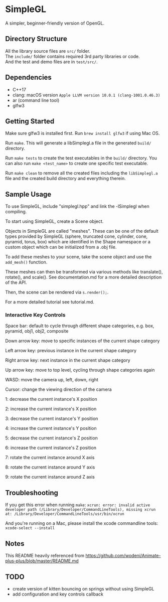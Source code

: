 # SimpleGL

A simpler, beginner-friendly version of OpenGL.

## Directory Structure

All the library source files are `src/` folder.  
The `include/` folder contains required 3rd party libraries or code.  
And the test and demo files are in `test/src/`.

## Dependencies

- C++17
- clang: macOS version `Apple LLVM version 10.0.1 (clang-1001.0.46.3)`
- ar (command line tool)
- glfw3

## Getting Started

Make sure glfw3 is installed first. Run `brew install glfw3` if using Mac OS.

Run `make`. This will generate a libSimplegl.a file in the generated `build/` directory.

Run `make tests` to create the test executables in the `build/` directory. You can also run `make <test_name>` to create one specific test executable.

Run `make clean` to remove all the created files including the `libSimplegl.a` file and the created build directory and everything therein.

## Sample Usage

To use SimpleGL, include "simplegl.hpp" and link the -lSimplegl when compiling. 

To start using SimpleGL, create a Scene object.

Objects in SimpleGL are called "meshes". These can be one of the default types provided by SimpleGL (sphere, truncated cone, cylinder, cone, pyramid, torus, box) which are identified in the Shape namespace or a custom object which can be initialized from a .obj file.

To add these meshes to your scene, take the scene object and use the `add_mesh()` function.

These meshes can then be transformed via various methods like translate(), rotate(), and scale(). See documentation.md for a more detailed description of the API.

Then, the scene can be rendered via `s.render();`.

For a more detailed tutorial see tutorial.md.


### Interactive Key Controls

Space bar: default to cycle through different shape categories, e.g. box, pyramid, obj1, obj2, composite

Down arrow key: move to specific instances of the current shape category

Left arrow key: previous instance in the current shape category

Right arrow key: next instance in the current shape category

Up arrow key: move to top level, cycling through shape categories again

WASD: move the camera up, left, down, right

Cursor: change the viewing direction of the camera

1: decrease the current instance's X position

2: increase the current instance's X position

3: decrease the current instance's Y position

4: increase the current instance's Y position

5: decrease the current instance's Z position

6: increase the current instance's Z position

7: rotate the current instance around X axis

8: rotate the current instance around Y axis

9: rotate the current instance around Z axis

## Troubleshooting

If you get this error when running `make`: `xcrun: error: invalid active developer path (/Library/Developer/CommandLineTools), missing xcrun at: /Library/Developer/CommandLineTools/usr/bin/xcrun`

And you're running on a Mac, please install the xcode commandline tools: `xcode-select --install`

## Notes

This README heavily referenced from https://github.com/wodeni/Animate-plus-plus/blob/master/README.md

## TODO

- create version of kitten bouncing on springs without using SimpleGL
- add configuration and key controls callback
